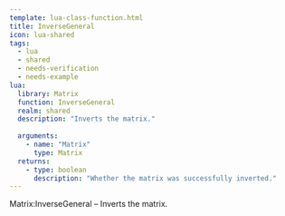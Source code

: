 ```yaml
---
template: lua-class-function.html
title: InverseGeneral
icon: lua-shared
tags:
  - lua
  - shared
  - needs-verification
  - needs-example
lua:
  library: Matrix
  function: InverseGeneral
  realm: shared
  description: "Inverts the matrix."
  
  arguments:
    - name: "Matrix"
      type: Matrix
  returns:
    - type: boolean
      description: "Whether the matrix was successfully inverted."
---
```


<div class="lua__search__keywords">
Matrix:InverseGeneral &#x2013; Inverts the matrix.
</div>
